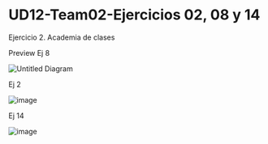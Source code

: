 # UD12-Team02-Ejercicios 02, 08 y 14
Ejercicio 2. Academia de clases 

Preview Ej 8



![Untitled Diagram](https://user-images.githubusercontent.com/65864090/164624226-512f7854-9003-4b96-ae6d-92205ac47884.jpg)



Ej 2


![image](https://github.com/JagaScripts/UD12-Team02-Ejercicios-02-08-14/blob/master/Ejercicio2Academia_de_clases.jpg)



Ej 14 



![image](https://github.com/JagaScripts/UD12-Team02-Ejercicios-02-08-14/blob/master/Ejercicio2-14RedSocial.PNG)
